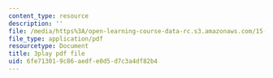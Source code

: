 ```yaml
---
content_type: resource
description: ''
file: /media/https%3A/open-learning-course-data-rc.s3.amazonaws.com/15-071-the-analytics-edge-spring-2017/6fe713019c86aedfe0d5d7c3a4df82b4_n19qLvOY-rc.pdf
file_type: application/pdf
resourcetype: Document
title: 3play pdf file
uid: 6fe71301-9c86-aedf-e0d5-d7c3a4df82b4
---
```

